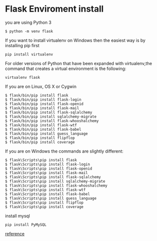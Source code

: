 # Flask Enviroment install #
you are using Python 3

    $ python -m venv flask

If you want to install virtualenv on Windows then the easiest way is by installing pip first

    pip install virtualenv

For older versions of Python that have been expanded with virtualenv,the command that creates a virtual environment is the following:

    virtualenv flask

If you are on Linux, OS X or Cygwin

    $ flask/bin/pip install flask
    $ flask/bin/pip install flask-login
    $ flask/bin/pip install flask-openid
    $ flask/bin/pip install flask-mail
    $ flask/bin/pip install flask-sqlalchemy
    $ flask/bin/pip install sqlalchemy-migrate
    $ flask/bin/pip install flask-whooshalchemy
    $ flask/bin/pip install flask-wtf
    $ flask/bin/pip install flask-babel
    $ flask/bin/pip install guess_language
    $ flask/bin/pip install flipflop
    $ flask/bin/pip install coverage

If you are on Windows the commands are slightly different:

    $ flask\Scripts\pip install flask
    $ flask\Scripts\pip install flask-login
    $ flask\Scripts\pip install flask-openid
    $ flask\Scripts\pip install flask-mail
    $ flask\Scripts\pip install flask-sqlalchemy
    $ flask\Scripts\pip install sqlalchemy-migrate
    $ flask\Scripts\pip install flask-whooshalchemy
    $ flask\Scripts\pip install flask-wtf
    $ flask\Scripts\pip install flask-babel
    $ flask\Scripts\pip install guess_language
    $ flask\Scripts\pip install flipflop
    $ flask\Scripts\pip install coverage


install mysql

    pip install PyMySQL


[reference](https://blog.miguelgrinberg.com/post/the-flask-mega-tutorial-part-i-hello-world "reference")


